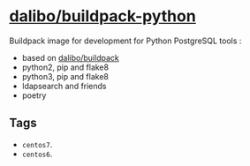 # [dalibo/buildpack-python](https://hub.docker.com/r/dalibo/buildpack-python)

Buildpack image for development for Python PostgreSQL tools :

- based on [dalibo/buildpack](https://github.com/dalibo/docker-buildpack)
- python2, pip and flake8
- python3, pip and flake8
- ldapsearch and friends
- poetry


## Tags

- `centos7`.
- `centos6`.
